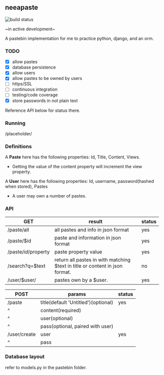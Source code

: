 ## neeapaste
![build status](https://api.travis-ci.org/neeasade/neeapaste.svg?branch=python)

~in active development~

A pastebin implementation for me to practice python, django, and an orm.

### TODO
- [x] allow pastes
- [x] database persistence
- [x] allow users
- [x] allow pastes to be owned by users
- [ ] https/SSL
- [ ] continuous integration
- [ ] testing/code coverage
- [x] store passwords in not plain text

Reference API below for status there.

### Running

/placeholder/

### Definitions
A **Paste** here has the following properties: Id, Title, Content, Views.
- Getting the value of the content property will increment the view property.

A **User** here has the following properties: Id, username, password(hashed when stored), Pastes
- A user may own a number of pastes.

### API
GET		| result |	status
--------|--------|---
/paste/all	| all pastes and info in json format | yes
/paste/$id	| paste and information in json format | yes
/paste/$id/$property | paste property value | yes
/search?q=$text	| return all pastes in with matching $text in title or content in json format. | no
/user/$user/ | pastes own by a $user. | yes

POST | params | status
------------------------|----------|----
/paste | title(default 'Untitled')(optional) | yes
^      | content(required) |
^      | user(optional) |
^      | pass(optional, paired with user) |
/user/create | user | yes
^            | pass |

### Database layout
refer to models.py in the pastebin folder.
